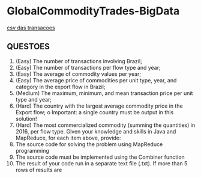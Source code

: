 # GlobalCommodityTrades-BigData

[csv das transacoes](https://drive.google.com/file/d/1uYmvYvXD8fUK54ouqEXfw3qdg2uSwm_z/view?usp=share_link)

## QUESTOES

1. (Easy) The number of transactions involving Brazil;
2. (Easy) The number of transactions per flow type and year;
3. (Easy) The average of commodity values per year;
4. (Easy) The average price of commodities per unit type, year, and category in the export flow
in Brazil;
5. (Medium) The maximum, minimum, and mean transaction price per unit type and year;
6. (Hard) The country with the largest average commodity price in the Export flow;
o Important: a single country must be output in this solution!
7. (Hard) The most commercialized commodity (summing the quantities) in 2016, per flow
type.
Given your knowledge and skills in Java and MapReduce, for each item above, provide:
1. The source code for solving the problem using MapReduce programming
2. The source code must be implemented using the Combiner function
3. The result of your code run in a separate text file (.txt). If more than 5 rows of results are
